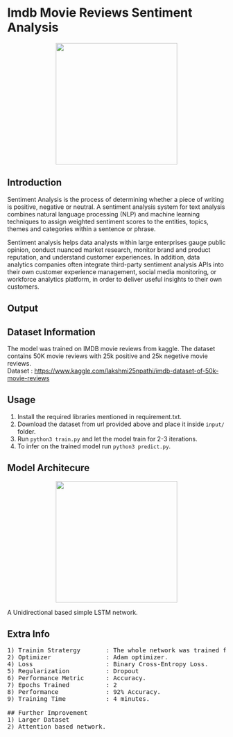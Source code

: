 # Imdb Movie Reviews Sentiment Analysis 

<p align="center">
  <img src="https://mk0ecommercefas531pc.kinstacdn.com/wp-content/uploads/2019/12/sentiment-analysis.png" height="280" />
</p>

## Introduction

Sentiment Analysis is the process of determining whether a piece of writing is positive, negative or neutral. A sentiment analysis system for text analysis combines natural language processing (NLP) and machine learning techniques to assign weighted sentiment scores to the entities, topics, themes and categories within a sentence or phrase.

Sentiment analysis helps data analysts within large enterprises gauge public opinion, conduct nuanced market research, monitor brand and product reputation, and understand customer experiences. In addition, data analytics companies often integrate third-party sentiment analysis APIs into their own customer experience management, social media monitoring, or workforce analytics platform, in order to deliver useful insights to their own customers.

## Output

## Dataset Information 

The model was trained on IMDB movie reviews from kaggle. The dataset contains 50K movie reviews with 25k positive and 25k negetive movie reviews. </br>
Dataset : https://www.kaggle.com/lakshmi25npathi/imdb-dataset-of-50k-movie-reviews

## Usage 

1) Install the required libraries mentioned in requirement.txt.
2) Download the dataset from url provided above and place it inside ``` input/ ``` folder.
3) Run ```python3 train.py``` and let the model train for 2-3 iterations.
4) To infer on the trained model run ```python3 predict.py```.

## Model Architecure 
<p align="center">
  <img src="https://miro.medium.com/max/489/1*27JmK8VBdphpSCWNb4MhNA.png" height="280" />
</p>

A Unidirectional based simple LSTM network.


## Extra Info
<pre>
1) Trainin Stratergy       : The whole network was trained from scratch.
2) Optimizer               : Adam optimizer.
4) Loss                    : Binary Cross-Entropy Loss.
5) Regularization          : Dropout
6) Performance Metric      : Accuracy.
7) Epochs Trained          : 2
8) Performance             : 92% Accuracy.
9) Training Time           : 4 minutes.

## Further Improvement 
1) Larger Dataset
2) Attention based network.
